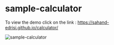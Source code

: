 # sample-calculator

To view the demo click on the link : https://sahand-edrisi.github.io/calculator/


![sample-calculator](https://github.com/Sahand-Edrisi/sample-calculator/assets/107874587/037362b5-b039-482e-8dce-370c374f3dc1)
